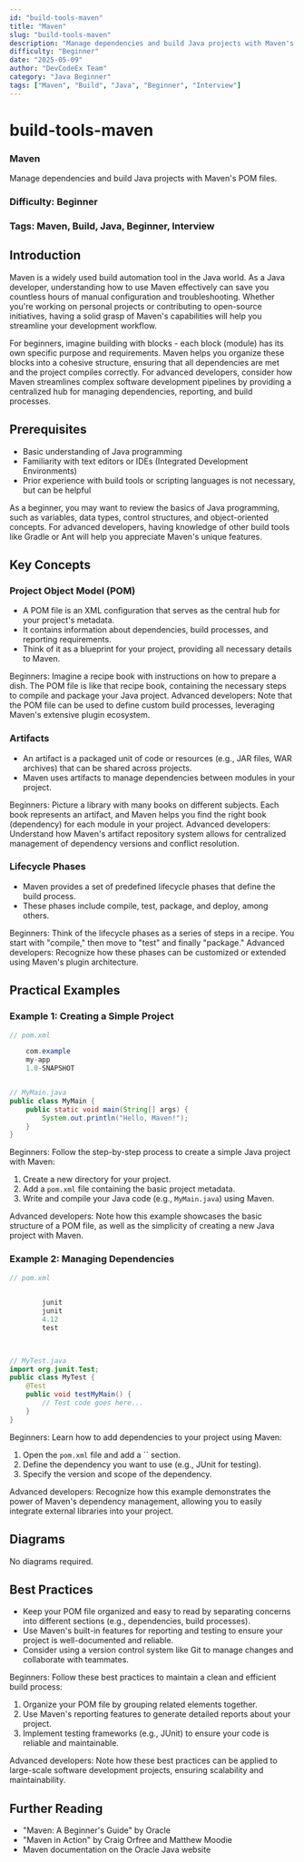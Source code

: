 ```yaml
---
id: "build-tools-maven"
title: "Maven"
slug: "build-tools-maven"
description: "Manage dependencies and build Java projects with Maven's POM files."
difficulty: "Beginner"
date: "2025-05-09"
author: "DevCodeEx Team"
category: "Java Beginner"
tags: ["Maven", "Build", "Java", "Beginner", "Interview"]
---
```


# build-tools-maven
### Maven

Manage dependencies and build Java projects with Maven's POM files.

### Difficulty: Beginner

### Tags: Maven, Build, Java, Beginner, Interview

## Introduction
Maven is a widely used build automation tool in the Java world. As a Java developer, understanding how to use Maven effectively can save you countless hours of manual configuration and troubleshooting. Whether you're working on personal projects or contributing to open-source initiatives, having a solid grasp of Maven's capabilities will help you streamline your development workflow.

For beginners, imagine building with blocks - each block (module) has its own specific purpose and requirements. Maven helps you organize these blocks into a cohesive structure, ensuring that all dependencies are met and the project compiles correctly. For advanced developers, consider how Maven streamlines complex software development pipelines by providing a centralized hub for managing dependencies, reporting, and build processes.

## Prerequisites

* Basic understanding of Java programming
* Familiarity with text editors or IDEs (Integrated Development Environments)
* Prior experience with build tools or scripting languages is not necessary, but can be helpful

As a beginner, you may want to review the basics of Java programming, such as variables, data types, control structures, and object-oriented concepts. For advanced developers, having knowledge of other build tools like Gradle or Ant will help you appreciate Maven's unique features.

## Key Concepts
### Project Object Model (POM)

* A POM file is an XML configuration that serves as the central hub for your project's metadata.
* It contains information about dependencies, build processes, and reporting requirements.
* Think of it as a blueprint for your project, providing all necessary details to Maven.

Beginners: Imagine a recipe book with instructions on how to prepare a dish. The POM file is like that recipe book, containing the necessary steps to compile and package your Java project. Advanced developers: Note that the POM file can be used to define custom build processes, leveraging Maven's extensive plugin ecosystem.

### Artifacts

* An artifact is a packaged unit of code or resources (e.g., JAR files, WAR archives) that can be shared across projects.
* Maven uses artifacts to manage dependencies between modules in your project.

Beginners: Picture a library with many books on different subjects. Each book represents an artifact, and Maven helps you find the right book (dependency) for each module in your project. Advanced developers: Understand how Maven's artifact repository system allows for centralized management of dependency versions and conflict resolution.

### Lifecycle Phases

* Maven provides a set of predefined lifecycle phases that define the build process.
* These phases include compile, test, package, and deploy, among others.

Beginners: Think of the lifecycle phases as a series of steps in a recipe. You start with "compile," then move to "test" and finally "package." Advanced developers: Recognize how these phases can be customized or extended using Maven's plugin architecture.

## Practical Examples
### Example 1: Creating a Simple Project

```java
// pom.xml

    com.example
    my-app
    1.0-SNAPSHOT


// MyMain.java
public class MyMain {
    public static void main(String[] args) {
        System.out.println("Hello, Maven!");
    }
}
```

Beginners: Follow the step-by-step process to create a simple Java project with Maven:

1. Create a new directory for your project.
2. Add a `pom.xml` file containing the basic project metadata.
3. Write and compile your Java code (e.g., `MyMain.java`) using Maven.

Advanced developers: Note how this example showcases the basic structure of a POM file, as well as the simplicity of creating a new Java project with Maven.

### Example 2: Managing Dependencies

```java
// pom.xml

    
        junit
        junit
        4.12
        test
    


// MyTest.java
import org.junit.Test;
public class MyTest {
    @Test
    public void testMyMain() {
        // Test code goes here...
    }
}
```

Beginners: Learn how to add dependencies to your project using Maven:

1. Open the `pom.xml` file and add a `` section.
2. Define the dependency you want to use (e.g., JUnit for testing).
3. Specify the version and scope of the dependency.

Advanced developers: Recognize how this example demonstrates the power of Maven's dependency management, allowing you to easily integrate external libraries into your project.

## Diagrams
No diagrams required.

## Best Practices

* Keep your POM file organized and easy to read by separating concerns into different sections (e.g., dependencies, build processes).
* Use Maven's built-in features for reporting and testing to ensure your project is well-documented and reliable.
* Consider using a version control system like Git to manage changes and collaborate with teammates.

Beginners: Follow these best practices to maintain a clean and efficient build process:

1. Organize your POM file by grouping related elements together.
2. Use Maven's reporting features to generate detailed reports about your project.
3. Implement testing frameworks (e.g., JUnit) to ensure your code is reliable and maintainable.

Advanced developers: Note how these best practices can be applied to large-scale software development projects, ensuring scalability and maintainability.

## Further Reading

* "Maven: A Beginner's Guide" by Oracle
* "Maven in Action" by Craig Orfree and Matthew Moodie
* Maven documentation on the Oracle Java website